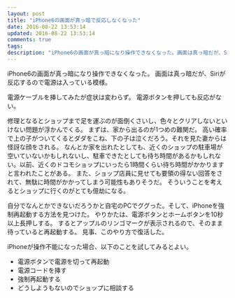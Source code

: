 ```yaml
---
layout: post
title: "iPhone6の画面が真っ暗で反応しなくなった"
date: 2016-08-22 13:53:14
updated: 2016-08-22 13:53:14
comments: true
tags: 
description: "iPhone6の画面が真っ暗になり操作できなくなった。画面は真っ暗だが、Siriが反応するので電源は入っている模様。電源ケーブルを挿してみたが症状は変わらず。電源ボタンを押しても反応がない。自分でなんとかできないだろうかと自宅のPCでググり、iPhoneを強制再起動する方法を見つけた。"
---
```


iPhone6の画面が真っ暗になり操作できなくなった。
画面は真っ暗だが、Siriが反応するので電源は入っている模様。

電源ケーブルを挿してみたが症状は変わらず。
電源ボタンを押しても反応がない。

修理となるとショップまで足を運ぶのが面倒くさいし、色々とクリアしないといけない問題が浮かんでくる。
まずは、家から出るのが1つめの難関だ。
高い確率で上の子がついてくるとダダをこね、下の子は泣くだろう。それを見た妻からは怪訝な顔をされる。
なんとか家を出れたとしても、近くのショップの駐車場が空いていないかもしれないし、駐車できたとしても待ち時間があるかもしれない。以前、近くのドコモショップにいったら1時間くらい待ち時間がかかりますと言われたことがある。
また、ショップ店員に見せても要領の得ない回答をされて、無駄に時間がかかってしまう可能性もありそうだ。
そういうことを考えるとショップに行くのがとても億劫になる。

自分でなんとかできないだろうかと自宅のPCでググった。そして、iPhoneを強制再起動する方法を見つけた。
やりかたは、電源ボタンとホームボタンを10秒以上長押しする。
するとアップルのリンゴマークが表示されるので、そのまま待っていると再起動する。
見事、このやり方で復活した。

iPhoneが操作不能になった場合、以下のことを試してみるとよい。

- 電源ボタンで電源を切って再起動
- 電源コードを挿す
- 強制再起動する
- どうしようもないのでショップに相談する

